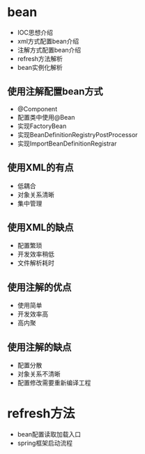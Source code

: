 # bean
-   IOC思想介绍
-   xml方式配置bean介绍
-   注解方式配置bean介绍
-   refresh方法解析
-   bean实例化解析

## 使用注解配置bean方式
-   @Component
-   配置类中使用@Bean
-   实现FactoryBean
-   实现BeanDefinitionRegistryPostProcessor
-   实现ImportBeanDefinitionRegistrar

## 使用XML的有点
-   低耦合
-   对象关系清晰
-   集中管理
## 使用XML的缺点
-   配置繁琐
-   开发效率稍低
-   文件解析耗时

## 使用注解的优点
-   使用简单
-   开发效率高
-   高内聚
## 使用注解的缺点
-   配置分散
-   对象关系不清晰
-   配置修改需要重新编译工程

# refresh方法
-   bean配置读取加载入口
-   spring框架启动流程